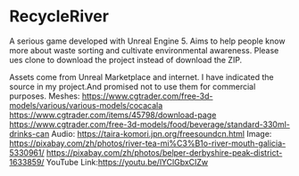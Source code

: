 # RecycleRiver

A serious game developed with Unreal Engine 5. Aims to help people know more about waste sorting and cultivate environmental awareness.
Please ues clone to download the project instead of download the ZIP.



Assets come from Unreal Marketplace and internet.
I have indicated the source in my project.And promised not to use them for commercial purposes.
Meshes:
https://www.cgtrader.com/free-3d-models/various/various-models/cocacala
https://www.cgtrader.com/items/45798/download-page
https://www.cgtrader.com/free-3d-models/food/beverage/standard-330ml-drinks-can
Audio:
https://taira-komori.jpn.org/freesoundcn.html
Image:
https://pixabay.com/zh/photos/river-tea-mi%C3%B1o-river-mouth-galicia-5330961/
https://pixabay.com/zh/photos/belper-derbyshire-peak-district-1633859/
YouTube Link:https://youtu.be/lYClGbxCIZw
